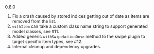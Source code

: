 0.8.0

1. Fix a crash caused by stored indices getting out of date as items are removed from the list.
2. `withItem` can take a custom class name string to support generated model classes, see #11.
3. Added generic `withSwipeActionOn<>` method to the swipe plugin to target specific item types, see #12.
4. Internal cleanup and dependency upgrades. 